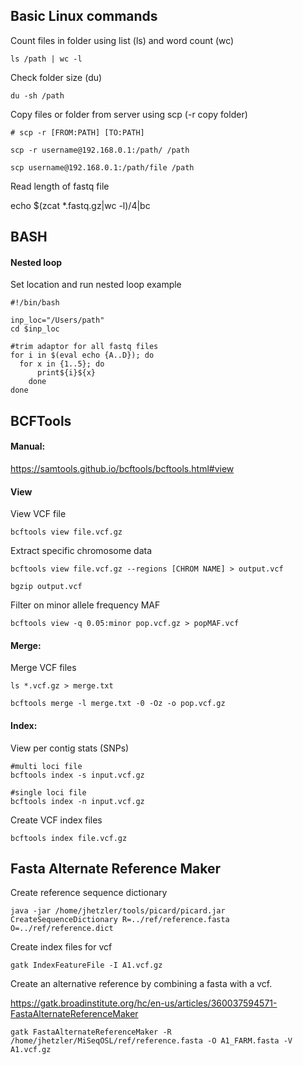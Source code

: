 ## Basic Linux commands

Count files in folder using list (ls) and word count (wc)

```
ls /path | wc -l
```

Check folder size (du)

```
du -sh /path
```

Copy files or folder from server using scp (-r copy folder)

```
# scp -r [FROM:PATH] [TO:PATH]

scp -r username@192.168.0.1:/path/ /path

scp username@192.168.0.1:/path/file /path
```

Read length of fastq file

echo $(zcat *.fastq.gz|wc -l)/4|bc

## BASH 

#### Nested loop

Set location and run nested loop example

```
#!/bin/bash

inp_loc="/Users/path"
cd $inp_loc

#trim adaptor for all fastq files
for i in $(eval echo {A..D}); do
  for x in {1..5}; do
      print${i}${x}
    done
done
```

## BCFTools

#### Manual:
https://samtools.github.io/bcftools/bcftools.html#view

#### View

View VCF file

```
bcftools view file.vcf.gz
```

Extract specific chromosome data

```
bcftools view file.vcf.gz --regions [CHROM NAME] > output.vcf

bgzip output.vcf
```

Filter on minor allele frequency MAF 
```
bcftools view -q 0.05:minor pop.vcf.gz > popMAF.vcf
```

#### Merge:

Merge VCF files

```
ls *.vcf.gz > merge.txt

bcftools merge -l merge.txt -0 -Oz -o pop.vcf.gz
```


#### Index:

View per contig stats (SNPs)

```
#multi loci file
bcftools index -s input.vcf.gz

#single loci file
bcftools index -n input.vcf.gz
```

Create VCF index files

```
bcftools index file.vcf.gz
```


## Fasta Alternate Reference Maker

Create reference sequence dictionary

```
java -jar /home/jhetzler/tools/picard/picard.jar CreateSequenceDictionary R=../ref/reference.fasta O=../ref/reference.dict
```

Create index files for vcf

```
gatk IndexFeatureFile -I A1.vcf.gz
```

Create an alternative reference by combining a fasta with a vcf.

https://gatk.broadinstitute.org/hc/en-us/articles/360037594571-FastaAlternateReferenceMaker

```
gatk FastaAlternateReferenceMaker -R /home/jhetzler/MiSeqOSL/ref/reference.fasta -O A1_FARM.fasta -V A1.vcf.gz
```
